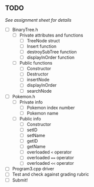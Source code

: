 ## TODO
*See assignment sheet for details*

- [ ] BinaryTree.h
  - [ ] Private attributes and functions
    - [ ] TreeNode struct
    - [ ] Insert function
    - [ ] destroySubTree function
    - [ ] displayInOrder function
  - [ ] Public functions
    - [ ] Constructor
    - [ ] Destructor
    - [ ] insertNode
    - [ ] displayInOrder
    - [ ] searchNode
- [ ] Pokemon.h
  - [ ] Private info
    - [ ] Pokemon index number
    - [ ] Pokemon name
  - [ ] Public info
    - [ ] Constructor
    - [ ] setID
    - [ ] setName
    - [ ] getID
    - [ ] getName
    - [ ] overloaded `<` operator
    - [ ] overloaded `==` operator
    - [ ] overloaded `<<` operator
- [ ] Program3.cpp driver
- [ ] Test and check against grading rubric
- [ ] Submit!